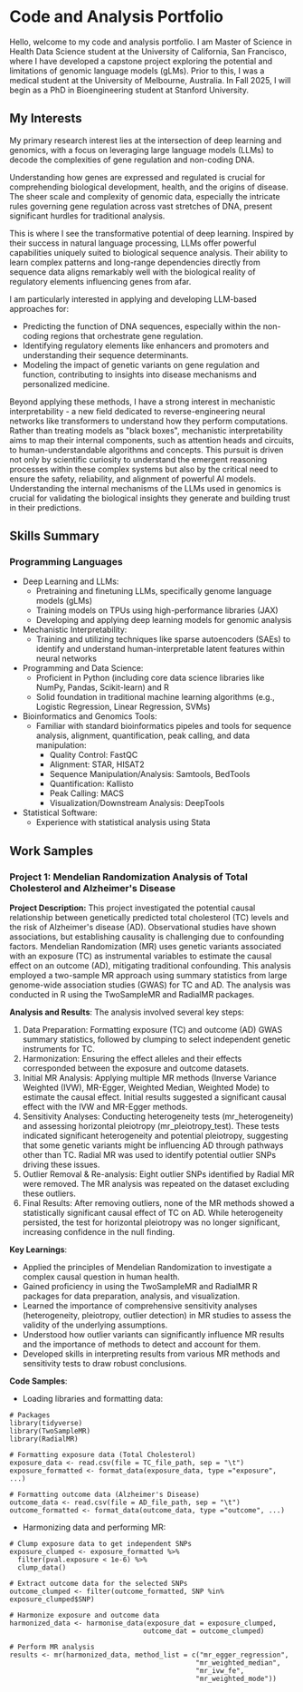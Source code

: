 # Code and Analysis Portfolio

Hello, welcome to my code and analysis portfolio. I am Master of Science in Health Data Science student at the University of California, San Francisco, where I have developed a capstone project exploring the potential and limitations of genomic language models (gLMs). Prior to this, I was a medical student at the University of Melbourne, Australia. In Fall 2025, I will begin as a PhD in Bioengineering student at Stanford University. 

## My Interests
My primary research interest lies at the intersection of deep learning and genomics, with a focus on leveraging large language models (LLMs) to decode the complexities of gene regulation and non-coding DNA.

Understanding how genes are expressed and regulated is crucial for comprehending biological development, health, and the origins of disease. The sheer scale and complexity of genomic data, especially the intricate rules governing gene regulation across vast stretches of DNA, present significant hurdles for traditional analysis.

This is where I see the transformative potential of deep learning. Inspired by their success in natural language processing, LLMs offer powerful capabilities uniquely suited to biological sequence analysis. Their ability to learn complex patterns and long-range dependencies directly from sequence data aligns remarkably well with the biological reality of regulatory elements influencing genes from afar.

I am particularly interested in applying and developing LLM-based approaches for:

* Predicting the function of DNA sequences, especially within the non-coding regions that orchestrate gene regulation.
* Identifying regulatory elements like enhancers and promoters and understanding their sequence determinants.
* Modeling the impact of genetic variants on gene regulation and function, contributing to insights into disease mechanisms and personalized medicine.

Beyond applying these methods, I have a strong interest in mechanistic interpretability - a new field dedicated to reverse-engineering neural networks like transformers to understand how they perform computations. Rather than treating models as "black boxes", mechanistic interpretability aims to map their internal components, such as attention heads and circuits, to human-understandable algorithms and concepts. This pursuit is driven not only by scientific curiosity to understand the emergent reasoning processes within these complex systems but also by the critical need to ensure the safety, reliability, and alignment of powerful AI models. Understanding the internal mechanisms of the LLMs used in genomics is crucial for validating the biological insights they generate and building trust in their predictions.

## Skills Summary
### Programming Languages
* Deep Learning and LLMs:
  * Pretraining and finetuning LLMs, specifically genome language models (gLMs)
  * Training models on TPUs using high-performance libraries (JAX)
  * Developing and applying deep learning models for genomic analysis
* Mechanistic Interpretability:
  * Training and utilizing techniques like sparse autoencoders (SAEs) to identify and understand human-interpretable latent features within neural networks
* Programming and Data Science:
  * Proficient in Python (including core data science libraries like NumPy, Pandas, Scikit-learn) and R
  * Solid foundation in traditional machine learning algorithms (e.g., Logistic Regression, Linear Regression, SVMs)
* Bioinformatics and Genomics Tools:
  * Familiar with standard bioinformatics pipeles and tools for sequence analysis, alignment, quantification, peak calling, and data manipulation:
    * Quality Control: FastQC
    * Alignment: STAR, HISAT2
    * Sequence Manipulation/Analysis: Samtools, BedTools
    * Quantification: Kallisto
    * Peak Calling: MACS
    * Visualization/Downstream Analysis: DeepTools
* Statistical Software:
  * Experience with statistical analysis using Stata

## Work Samples
### Project 1: Mendelian Randomization Analysis of Total Cholesterol and Alzheimer's Disease
**Project Description:** This project investigated the potential causal relationship between genetically predicted total cholesterol (TC) levels and the risk of Alzheimer's disease (AD). Observational studies have shown associations, but establishing causality is challenging due to confounding factors. Mendelian Randomization (MR) uses genetic variants associated with an exposure (TC) as instrumental variables to estimate the causal effect on an outcome (AD), mitigating traditional confounding. This analysis employed a two-sample MR approach using summary statistics from large genome-wide association studies (GWAS) for TC  and AD. The analysis was conducted in R using the TwoSampleMR and RadialMR packages.

**Analysis and Results**: The analysis involved several key steps:
1. Data Preparation: Formatting exposure (TC) and outcome (AD) GWAS summary statistics, followed by clumping to select independent genetic instruments for TC.
2. Harmonization: Ensuring the effect alleles and their effects corresponded between the exposure and outcome datasets.
3. Initial MR Analysis: Applying multiple MR methods (Inverse Variance Weighted (IVW), MR-Egger, Weighted Median, Weighted Mode) to estimate the causal effect. Initial results suggested a significant causal effect with the IVW and MR-Egger methods.   
4. Sensitivity Analyses: Conducting heterogeneity tests (mr_heterogeneity) and assessing horizontal pleiotropy (mr_pleiotropy_test). These tests indicated significant heterogeneity and potential pleiotropy, suggesting that some genetic variants might be influencing AD through pathways other than TC. Radial MR was used to identify potential outlier SNPs driving these issues.   
5. Outlier Removal & Re-analysis: Eight outlier SNPs identified by Radial MR were removed. The MR analysis was repeated on the dataset excluding these outliers.   
6. Final Results: After removing outliers, none of the MR methods showed a statistically significant causal effect of TC on AD. While heterogeneity persisted, the test for horizontal pleiotropy was no longer significant, increasing confidence in the null finding.   

**Key Learnings**: 
* Applied the principles of Mendelian Randomization to investigate a complex causal question in human health.
* Gained proficiency in using the TwoSampleMR and RadialMR R packages for data preparation, analysis, and visualization.
* Learned the importance of comprehensive sensitivity analyses (heterogeneity, pleiotropy, outlier detection) in MR studies to assess the validity of the underlying assumptions.
* Understood how outlier variants can significantly influence MR results and the importance of methods to detect and account for them.
* Developed skills in interpreting results from various MR methods and sensitivity tests to draw robust conclusions.

**Code Samples**:
* Loading libraries and formatting data:
```
# Packages
library(tidyverse)
library(TwoSampleMR)
library(RadialMR)

# Formatting exposure data (Total Cholesterol)
exposure_data <- read.csv(file = TC_file_path, sep = "\t")
exposure_formatted <- format_data(exposure_data, type ="exposure", ...)

# Formatting outcome data (Alzheimer's Disease)
outcome_data <- read.csv(file = AD_file_path, sep = "\t")
outcome_formatted <- format_data(outcome_data, type ="outcome", ...)
```
* Harmonizing data and performing MR:
```
# Clump exposure data to get independent SNPs
exposure_clumped <- exposure_formatted %>%
  filter(pval.exposure < 1e-6) %>%
  clump_data()

# Extract outcome data for the selected SNPs
outcome_clumped <- filter(outcome_formatted, SNP %in% exposure_clumped$SNP)

# Harmonize exposure and outcome data
harmonized_data <- harmonise_data(exposure_dat = exposure_clumped,
                                 outcome_dat = outcome_clumped)

# Perform MR analysis
results <- mr(harmonized_data, method_list = c("mr_egger_regression",
                                              "mr_weighted_median",
                                              "mr_ivw_fe",
                                              "mr_weighted_mode"))
```
